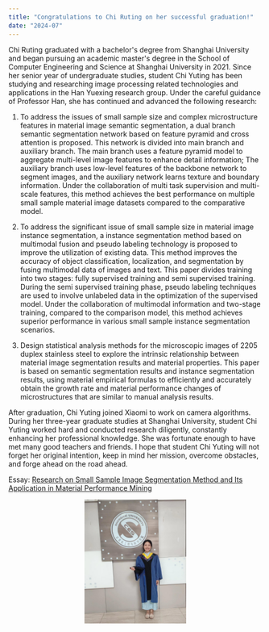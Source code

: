 ```yaml
---
title: "Congratulations to Chi Ruting on her successful graduation!"
date: "2024-07"
---
```


Chi Ruting graduated with a bachelor's degree from Shanghai University and began pursuing an academic master's degree in the School of Computer Engineering and Science at Shanghai University in 2021. Since her senior year of undergraduate studies, student Chi Yuting has been studying and researching image processing related technologies and applications in the Han Yuexing research group. Under the careful guidance of Professor Han, she has continued and advanced the following research:

1. To address the issues of small sample size and complex microstructure features in material image semantic segmentation, a dual branch semantic segmentation network based on feature pyramid and cross attention is proposed. This network is divided into main branch and auxiliary branch. The main branch uses a feature pyramid model to aggregate multi-level image features to enhance detail information; The auxiliary branch uses low-level features of the backbone network to segment images, and the auxiliary network learns texture and boundary information. Under the collaboration of multi task supervision and multi-scale features, this method achieves the best performance on multiple small sample material image datasets compared to the comparative model.

2. To address the significant issue of small sample size in material image instance segmentation, a instance segmentation method based on multimodal fusion and pseudo labeling technology is proposed to improve the utilization of existing data. This method improves the accuracy of object classification, localization, and segmentation by fusing multimodal data of images and text. This paper divides training into two stages: fully supervised training and semi supervised training. During the semi supervised training phase, pseudo labeling techniques are used to involve unlabeled data in the optimization of the supervised model. Under the collaboration of multimodal information and two-stage training, compared to the comparison model, this method achieves superior performance in various small sample instance segmentation scenarios.

3. Design statistical analysis methods for the microscopic images of 2205 duplex stainless steel to explore the intrinsic relationship between material image segmentation results and material properties. This paper is based on semantic segmentation results and instance segmentation results, using material empirical formulas to efficiently and accurately obtain the growth rate and material performance changes of microstructures that are similar to manual analysis results.

After graduation, Chi Yuting joined Xiaomi to work on camera algorithms. During her three-year graduate studies at Shanghai University, student Chi Yuting worked hard and conducted research diligently, constantly enhancing her professional knowledge. She was fortunate enough to have met many good teachers and friends. I hope that student Chi Yuting will not forget her original intention, keep in mind her mission, overcome obstacles, and forge ahead on the road ahead.
  
Essay: [Research on Small Sample Image Segmentation Method and Its Application in Material Performance Mining](/paper/2024/21721559%2B%E6%B1%A0%E6%B4%B3%E5%A9%B7.pdf)

<p align="center">
  <img src="/images/indexPic/2024/chi.png" alt="池洳婷照片" style="width:40%" />
</p>